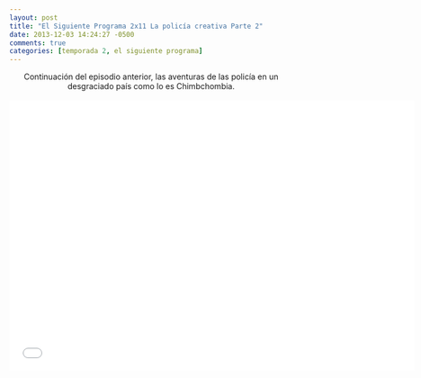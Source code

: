 ```yaml
---
layout: post
title: "El Siguiente Programa 2x11 La policía creativa Parte 2"
date: 2013-12-03 14:24:27 -0500
comments: true
categories: [temporada 2, el siguiente programa]
---
```

<div align="center">
Continuación del episodio anterior, las aventuras de las policía en un desgraciado país como lo es Chimbchombia.
<br></br>
<iframe width="720" height="480" src="//www.youtube.com/embed/QjMfNEUk7vg" frameborder="0" allowfullscreen></iframe>
</div>
